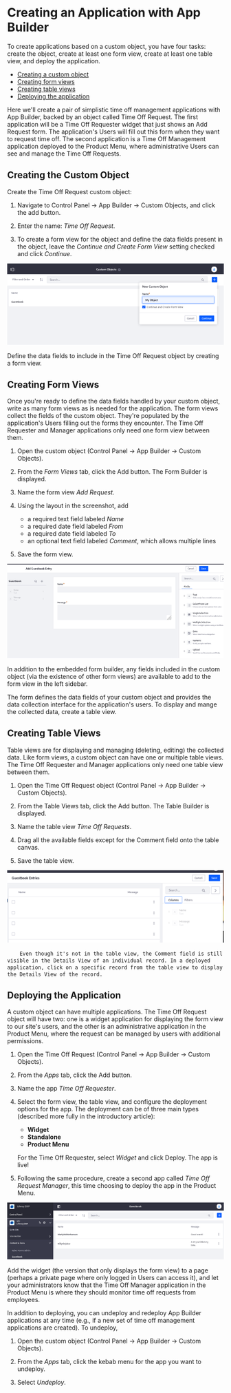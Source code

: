 # Creating an Application with App Builder

To create applications based on a custom object, you have four tasks: create the object, create at least one form view, create at least one table view, and deploy the application.

* [Creating a custom object](#creating-a-custom-object)
* [Creating form views](#creating-form-views)
* [Creating table views](#creating-table-views)
* [Deploying the application](#deploying-the-application)

Here we'll create a pair of simplistic time off management applications with App Builder, backed by an object called Time Off Request. The first application will be a Time Off Requester widget that just shows an Add Request form. The application's Users will fill out this form when they want to request time off. The second application is a Time Off Management application deployed to the Product Menu, where administrative Users can see and manage the Time Off Requests.

## Creating the Custom Object

Create the Time Off Request custom object:

1. Navigate to Control Panel &rarr; App Builder &rarr; Custom Objects, and click the add button.

1. Enter the name: _Time Off Request_.

1. To create a form view for the object and define the data fields present in the object, leave the _Continue and Create Form View_ setting checked and click _Continue_.

![Creating a custom object is the first step to writing an App Builder application.](./creating-applications-with-app-builder/images/01.png)

Define the data fields to include in the Time Off Request object by creating a form view.

## Creating Form Views

Once you're ready to define the data fields handled by your custom object, write as many form views as is needed for the application. The form views collect the fields of the custom object. They're populated by the application's Users filling out the forms they encounter. The Time Off Requester and Manager applications only need one form view between them.

1. Open the custom object (Control Panel &rarr; App Builder &rarr; Custom Objects).

1. From the _Form Views_ tab, click the Add button. The Form Builder is displayed.

1. Name the form view _Add Request_.

1. Using the layout in the screenshot, add 

    - a required text field labeled _Name_
    - a required date field labeled _From_
    - a required date field labeled _To_
    - an optional text field labeled _Comment_, which allows multiple lines

1. Save the form view.

![Use the form builder embedded inside the App Builder to create form views.](./creating-applications-with-app-builder/images/02.png)

In addition to the embedded form builder, any fields included in the custom object (via the existence of other form views) are available to add to the form view in the left sidebar.

The form defines the data fields of your custom object and provides the data collection interface for the application's users. To display and mange the collected data, create a table view.

## Creating Table Views

Table views are for displaying and managing (deleting, editing) the collected data. Like form views, a custom object can have one or multiple table views. The Time Off Requester and Manager applications only need one table view between them.

1. Open the Time Off Request object (Control Panel &rarr; App Builder &rarr; Custom Objects).

1. From the Table Views tab, click the Add button. The Table Builder is displayed.

1. Name the table view _Time Off Requests_.

1. Drag all the available fields except for the Comment field onto the table canvas.

1. Save the table view.

![Use the table builder embedded inside the App Builder to create table views.](./creating-applications-with-app-builder/images/03.png)


```note::
    Even though it's not in the table view, the Comment field is still visible in the Details View of an individual record. In a deployed application, click on a specific record from the table view to display the Details View of the record.
```

## Deploying the Application

A custom object can have multiple applications. The Time Off Request object will have two: one is a widget application for displaying the form view to our site's users, and the other is an administrative application in the Product Menu, where the request can be managed by users with additional permissions.

1. Open the Time Off Request (Control Panel &rarr; App Builder &rarr; Custom Objects).

1. From the _Apps_ tab, click the Add button.

1. Name the app _Time Off Requester_.

1. Select the form view, the table view, and configure the deployment options for the app. The deployment can be of three main types (described more fully in the introductory article):

    * **Widget**
    * **Standalone**
    * **Product Menu**

    For the Time Off Requester, select _Widget_ and click Deploy. The app is live!

1. Following the same procedure, create a second app called _Time Off Request Manager_, this time choosing to deploy the app in the Product Menu.

![Here's a simple application deployed to the Site Menu (one of the Product Menu deployment options).](./creating-applications-with-app-builder/images/04.png)

Add the widget (the version that only displays the form view) to a page (perhaps a private page where only logged in Users can access it), and let your administrators know that the Time Off Manager application in the Product Menu is where they should monitor time off requests from employees.

In addition to deploying, you can undeploy and redeploy App Builder applications at any time (e.g., if a new set of time off management applications are created). To undeploy,

1. Open the custom object (Control Panel &rarr; App Builder &rarr; Custom Objects).

1. From the _Apps_ tab, click the kebab menu for the app you want to undeploy.

1. Select _Undeploy_.
